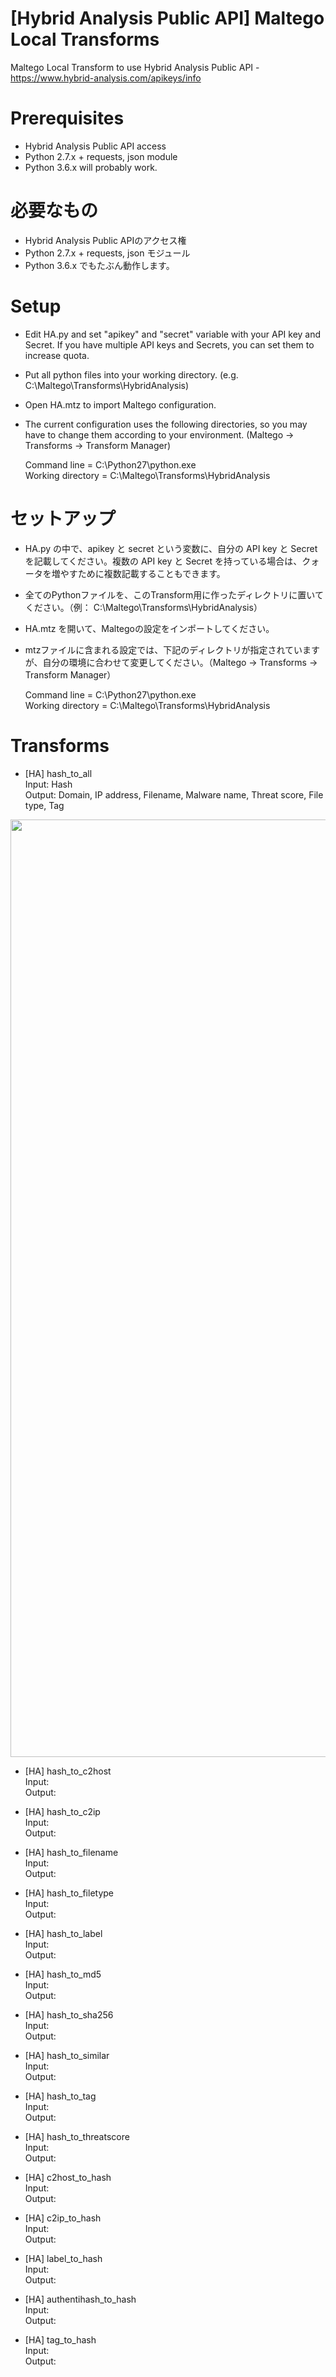 # [Hybrid Analysis Public API] Maltego Local Transforms
Maltego Local Transform to use Hybrid Analysis Public API - https://www.hybrid-analysis.com/apikeys/info

# Prerequisites
- Hybrid Analysis Public API access
- Python 2.7.x + requests, json module
- Python 3.6.x will probably work.

# 必要なもの
- Hybrid Analysis Public APIのアクセス権
- Python 2.7.x + requests, json モジュール
- Python 3.6.x でもたぶん動作します。

# Setup
- Edit HA.py and set "apikey" and "secret" variable with your API key and Secret. If you have multiple API keys and Secrets, you can set them to increase quota.
- Put all python files into your working directory. (e.g. C:\Maltego\Transforms\HybridAnalysis)
- Open HA.mtz to import Maltego configuration.
- The current configuration uses the following directories, so you may have to change them according to your environment. (Maltego -> Transforms -> Transform Manager)  

  Command line = C:\Python27\python.exe  
  Working directory = C:\Maltego\Transforms\HybridAnalysis

# セットアップ
- HA.py の中で、apikey と secret という変数に、自分の API key と Secret を記載してください。複数の API key と Secret を持っている場合は、クォータを増やすために複数記載することもできます。
- 全てのPythonファイルを、このTransform用に作ったディレクトリに置いてください。（例： C:\Maltego\Transforms\HybridAnalysis）
- HA.mtz を開いて、Maltegoの設定をインポートしてください。
- mtzファイルに含まれる設定では、下記のディレクトリが指定されていますが、自分の環境に合わせて変更してください。（Maltego -> Transforms -> Transform Manager）

  Command line = C:\Python27\python.exe  
  Working directory = C:\Maltego\Transforms\HybridAnalysis

# Transforms
- [HA] hash_to_all  
Input: Hash  
Output: Domain, IP address, Filename, Malware name, Threat score, File type, Tag  
<img src="https://user-images.githubusercontent.com/16297449/42555787-603bcc72-8524-11e8-84f4-4b1594544f9b.png" width="1500">

- [HA] hash_to_c2host  
Input:     
Output:   

- [HA] hash_to_c2ip  
Input:     
Output:   

- [HA] hash_to_filename  
Input:     
Output:   

- [HA] hash_to_filetype  
Input:   
Output:   

- [HA] hash_to_label  
Input:   
Output:   

- [HA] hash_to_md5  
Input:   
Output:   

- [HA] hash_to_sha256  
Input:   
Output:   

- [HA] hash_to_similar  
Input:   
Output:   

- [HA] hash_to_tag  
Input:   
Output:   

- [HA] hash_to_threatscore  
Input:   
Output:   

- [HA] c2host_to_hash  
Input:   
Output:   

- [HA] c2ip_to_hash  
Input:   
Output:   

- [HA] label_to_hash  
Input:   
Output:   

- [HA] authentihash_to_hash  
Input:   
Output:   

- [HA] tag_to_hash  
Input:   
Output:   
